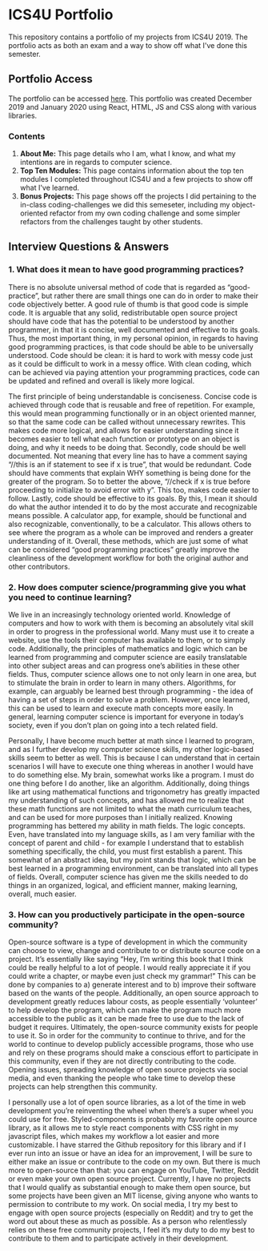 # ICS4U Portfolio
This repository contains a portfolio of my projects from ICS4U 2019. The portfolio acts as both an exam and a way to show off what I've done this semester.

## Portfolio Access
The portfolio can be accessed [here](https://sabrinabutton.github.io/ics4u-portfolio/). This portfolio was created December 2019 and January 2020 using React, HTML, JS and CSS along with various libraries.

### Contents
1. **About Me:** This page details who I am, what I know, and what my intentions are in regards to computer science.
2. **Top Ten Modules:** This page contains information about the top ten modules I completed throughout ICS4U and a few projects to show off what I've learned.
3. **Bonus Projects:** This page shows off the projects I did pertaining to the in-class coding-challenges we did this semeseter, including my object-oriented refactor from my own coding challenge and some simpler refactors from the challenges taught by other students.

## Interview Questions & Answers
### 1. What does it mean to have good programming practices?
There is no absolute universal method of code that is regarded as “good-practice”, but rather there are small things one can do in order to make their code objectively better. A good rule of thumb is that good code is simple code. It is arguable that any solid, redistributable open source project should have code that has the potential to be understood by another programmer, in that it is concise, well documented and effective to its goals. Thus, the most important thing, in my personal opinion, in regards to having good programming practices, is that code should be able to be universally understood. Code should be clean: it is hard to work with messy code just as it could be difficult to work in a messy office. With clean coding, which can be achieved via paying attention your programming practices, code can be updated and refined and overall is likely more logical.

The first principle of being understandable is conciseness. Concise code is achieved through code that is reusable and free of repetition. For example, this would mean programming functionally or in an object oriented manner, so that the same code can be called without unnecessary rewrites. This makes code more logical, and allows for easier understanding since it becomes easier to tell what each function or prototype on an object is doing, and why it needs to be doing that. Secondly, code should be well documented. Not meaning that every line has to have a comment saying “//this is an if statement to see if x is true”, that would be redundant. Code should have comments that explain WHY something is being done for the greater of the program. So to better the above, “//check if x is true before proceeding to initialize to avoid error with y”. This too, makes code easier to follow. Lastly, code should be effective to its goals. By this, I mean it should do what the author intended it to do by the most accurate and recognizable means possible. A calculator app, for example, should be functional and also recognizable, conventionally, to be a calculator. This allows others to see where the program as a whole can be improved and renders a greater understanding of it. Overall, these methods, which are just some of what can be considered “good programming practices” greatly improve the cleanliness of the development workflow for both the original author and other contributors.
### 2. How does computer science/programming give you what you need to continue learning?
We live in an increasingly technology oriented world. Knowledge of computers and how to work with them is becoming an absolutely vital skill in order to progress in the professional world. Many must use it to create a website, use the tools their computer has available to them, or to simply code. Additionally, the principles of mathematics and logic which can be learned from programming and computer science are easily translatable into other subject areas and can progress one’s abilities in these other fields. Thus, computer science allows one to not only learn in one area, but to stimulate the brain in order to learn in many others. Algorithms, for example, can arguably be learned best through programming - the idea of having a set of steps in order to solve a problem. However, once learned, this can be used to learn and execute math concepts more easily. In general, learning computer science is important for everyone in today’s society, even if you don’t plan on going into a tech related field.

Personally, I have become much better at math since I learned to program, and as I further develop my computer science skills, my other logic-based skills seem to better as well. This is because I can understand that in certain scenarios I will have to execute one thing whereas in another I would have to do something else. My brain, somewhat works like a program. I must do one thing before I do another, like an algorithm. Additionally, doing things like art using mathematical functions and trigonometry has greatly impacted my understanding of such concepts, and has allowed me to realize that these math functions are not limited to what the math curriculum teaches, and can be used for more purposes than I initially realized. Knowing programming has bettered my ability in math fields. The logic concepts. Even, have translated into my language skills, as I am very familiar with the concept of parent and child - for example I understand that to establish something specifically, the child, you must first establish a parent. This somewhat of an abstract idea, but my point stands that logic, which can be best learned in a programming environment, can be translated into all types of fields. Overall, computer science has given me the skills needed to do things in an organized, logical, and efficient manner, making learning, overall, much easier.
### 3. How can you productively participate in the open-source community?
Open-source software is a type of development in which the community can choose to view, change and contribute to or distribute source code on a project. It’s essentially like saying “Hey, I’m writing this book that I think could be really helpful to a lot of people. I would really appreciate it if you could write a chapter, or maybe even just check my grammar!” This can be done by companies to a) generate interest and to b) improve their software based on the wants of the people. Additionally, an open source approach to development greatly reduces labour costs, as people essentially ‘volunteer’ to help develop the program, which can make the program much more accessible to the public as it can be made free to use due to the lack of budget it requires. Ultimately, the open-source community exists for people to use it. So in order for the community to continue to thrive, and for the world to continue to develop publicly accessible programs, those who use and rely on these programs should make a conscious effort to participate in this community, even if they are not directly contributing to the code. Opening issues, spreading knowledge of open source projects via social media, and even thanking the people who take time to develop these projects can help strengthen this community.

I personally use a lot of open source libraries, as a lot of the time in web development you’re reinventing the wheel when there’s a super wheel you could use for free. Styled-components is probably my favorite open source library, as it allows me to style react components with CSS right in my javascript files, which makes my workflow a lot easier and more customizable. I have starred the Github repository for this library and if I ever run into an issue or have an idea for an improvement, I will be sure to either make an issue or contribute to the code on my own. But there is much more to open-source than that: you can engage on YouTube, Twitter, Reddit or even make your own open source project. Currently, I have no projects that I would qualify as substantial enough to make them open source, but some projects have been given an MIT license, giving anyone who wants to permission to contribute to my work. On social media, I try my best to engage with open source projects (especially on Reddit) and try to get the word out about these as much as possible. As a person who relentlessly relies on these free community projects, I feel it’s my duty to do my best to contribute to them and to participate actively in their development.   


